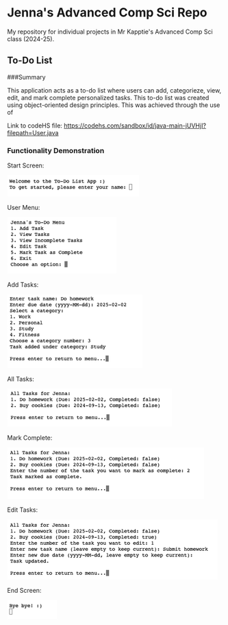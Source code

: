 # Jenna's Advanced Comp Sci Repo
My repository for individual projects in Mr Kapptie's Advanced Comp Sci class (2024-25).

## To-Do List

###Summary

This application acts as a to-do list where users can add, categorieze, view, edit, and mark complete personalized tasks. This to-do list was created using object-oriented design principles. This was achieved through the use of 

Link to codeHS file: https://codehs.com/sandbox/id/java-main-jUVHjI?filepath=User.java

### Functionality Demonstration

Start Screen:

<img src="https://github.com/eebic/AdvancedCompSci/blob/main/img/ToDoList/TDLstartScreen.png?raw=true"/>

User Menu: 

<img src="https://github.com/eebic/AdvancedCompSci/blob/main/img/ToDoList/TDLmenu.png?raw=true"/>

Add Tasks:

<img src="https://github.com/eebic/AdvancedCompSci/blob/main/img/ToDoList/TDLaddTask.png?raw=true"/>

All Tasks:

<img src="https://github.com/eebic/AdvancedCompSci/blob/main/img/ToDoList/TDLallTasks.png?raw=true"/>

Mark Complete:

<img src="https://github.com/eebic/AdvancedCompSci/blob/main/img/ToDoList/TDLmarkComplete.png?raw=true"/>

Edit Tasks:

<img src="https://github.com/eebic/AdvancedCompSci/blob/main/img/ToDoList/TDLeditTasks.png?raw=true"/>

End Screen:

<img src="https://github.com/eebic/AdvancedCompSci/blob/main/img/ToDoList/TDLendScreen.png?raw=true"/>





